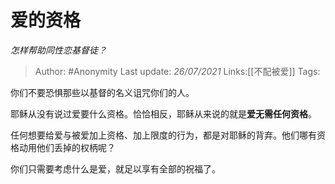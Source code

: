 # 爱的资格
*怎样帮助同性恋基督徒？*


> Author: #Anonymity 
> Last update: *26/07/2021* 
> Links:[[不配被爱]] 
> Tags:  

你们不要恐惧那些以基督的名义诅咒你们的人。

耶稣从没有说过爱要什么资格。恰恰相反，耶稣从来说的就是**爱无需任何资格**。

任何想要给爱与被爱加上资格、加上限度的行为，都是对耶稣的背弃。他们哪有资格动用他们丢掉的权柄呢？

你们只需要考虑什么是爱，就足以享有全部的祝福了。

  
